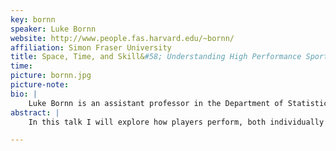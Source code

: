 ```yaml
---
key: bornn
speaker: Luke Bornn
website: http://www.people.fas.harvard.edu/~bornn/
affiliation: Simon Fraser University
title: Space, Time, and Skill&#58; Understanding High Performance Sport
time:
picture: bornn.jpg
picture-note: 
bio: |
    Luke Bornn is an assistant professor in the Department of Statistics and Actuarial Science, Simon Fraser University. His work focuses on space-time modeling and statistical computation, with applications to structural engineering, climate, and sports.
abstract: |
    In this talk I will explore how players perform, both individually and as a team, on a basketball court. By blending advanced spatio-temporal models with geography-inspired mapping tools, we are able to understand player skill far better than either individual tool allows. Using optical tracking data consisting of hundreds of millions of observations, I will demonstrate these ideas by characterizing defensive skill and decision making in NBA players.

---
```


